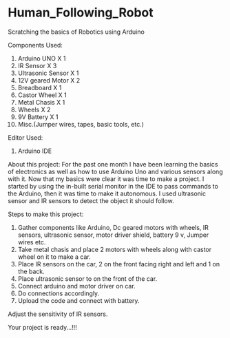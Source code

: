 # Human_Following_Robot
Scratching the basics of Robotics using Arduino

Components Used:
1. Arduino UNO        X 1
2. IR Sensor          X 3
3. Ultrasonic Sensor  X 1
4. 12V geared Motor   X 2
5. Breadboard         X 1
6. Castor Wheel       X 1
7. Metal Chasis       X 1
8. Wheels             X 2
9. 9V Battery         X 1
10. Misc.(Jumper wires, tapes, basic tools, etc.)

Editor Used:
1. Arduino IDE

About this project:
For the past one month I have been learning the basics of electronics as well as how to use Arduino Uno and various sensors along with it. Now that my basics were clear it was time to make a project. I started by using the in-built serial monitor in the IDE to pass commands to the Arduino, then it was time to make it autonomous. I used ultrasonic sensor and IR sensors to detect the object it should follow.

Steps to make this project:
1. Gather components like Arduino, Dc geared motors with wheels, IR sensors, ultrasonic sensor, motor driver shield, battery 9 v, Jumper wires etc.
2. Take metal chasis and place 2 motors with wheels along with castor wheel on it to make a car.
3. Place IR sensors on the car, 2 on the front facing right and left and 1 on the back.
4. Place ultrasonic sensor to on the front of the car.
5. Connect arduino and motor driver on car.
6. Do connections accordingly.
7. Upload the code and connect with battery.

Adjust the sensitivity of IR sensors.

Your project is ready...!!!
